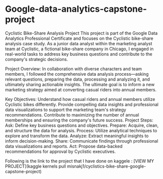 # Google-data-analytics-capstone-project

Cyclistic Bike-Share Analysis Project
This project is part of the Google Data Analytics Professional Certificate and focuses on the Cyclistic bike-share analysis case study. As a junior data analyst within the marketing analyst team at Cyclistic, a fictional bike-share company in Chicago, I engaged in real-world tasks to address key business questions and contribute to the company's strategic decisions.

Project Overview:
In collaboration with diverse characters and team members, I followed the comprehensive data analysis process—asking relevant questions, preparing the data, processing and analyzing it, and ultimately sharing actionable insights. The ultimate goal is to inform a new marketing strategy aimed at converting casual riders into annual members.

Key Objectives:
Understand how casual riders and annual members utilize Cyclistic bikes differently.
Provide compelling data insights and professional data visualizations to support the marketing team's strategy recommendations.
Contribute to maximizing the number of annual memberships and ensuring the company's future success.
Project Steps:
Ask: Define key business questions and objectives.
Prepare: Acquire, clean, and structure the data for analysis.
Process: Utilize analytical techniques to explore and transform the data.
Analyze: Extract meaningful insights to inform decision-making.
Share: Communicate findings through professional data visualizations and reports.
Act: Propose data-backed recommendations for approval by Cyclistic executives.

Following is the link to the project that I have done on kaggele : [VIEW MY PROJECT](kaggle kernels pull misnakj1/cyclistics-bike-share-google-capstone-project)

              
